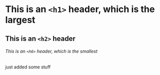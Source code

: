 # This is an `<h1>` header, which is the largest

## This is an `<h2>` header

###### This is an `<h6>` header, which is the smallest


just added some stuff
